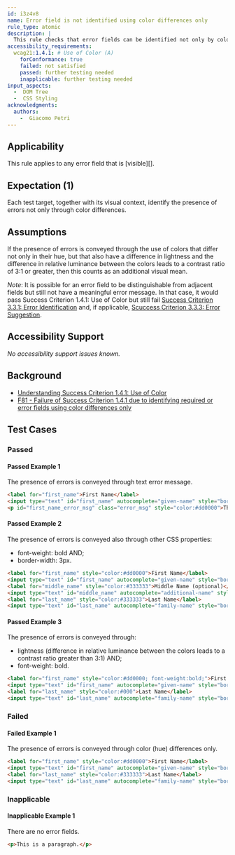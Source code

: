 ```yaml
---
id: i3z4v8
name: Error field is not identified using color differences only
rule_type: atomic
description: |
  This rule checks that error fields can be identified not only by color differences but through another visual means.
accessibility_requirements:
  wcag21:1.4.1: # Use of Color (A)
    forConformance: true
    failed: not satisfied
    passed: further testing needed
    inapplicable: further testing needed
input_aspects:
  -  DOM Tree
  -  CSS Styling
acknowledgments:
  authors:
    -  Giacomo Petri
---
```


## Applicability

This rule applies to any error field that is [visible][].

## Expectation (1)

Each test target, together with its visual context, identify the presence of errors not only through color differences.

## Assumptions

If the presence of errors is conveyed through the use of colors that differ not only in their hue, but that also have a difference in lightness and the difference in relative luminance between the colors leads to a contrast ratio of 3:1 or greater, then this counts as an additional visual mean.

*Note*: It is possible for an error field to be distinguishable from adjacent fields but still not have a meaningful error message. In that case, it would pass Success Criterion 1.4.1: Use of Color but still fail [Success Criterion 3.3.1: Error Identification](https://www.w3.org/WAI/WCAG21/Understanding/error-identification.html) and, if applicable, [Scuccess Criterion 3.3.3: Error Suggestion](https://www.w3.org/WAI/WCAG21/Understanding/error-suggestion.html).

## Accessibility Support

_No accessibility support issues known._

## Background

- [Understanding Success Criterion 1.4.1: Use of Color](https://www.w3.org/WAI/WCAG21/Understanding/use-of-color.html)
- [F81 - Failure of Success Criterion 1.4.1 due to identifying required or error fields using color differences only](https://www.w3.org/WAI/WCAG21/Techniques/failures/F81.html)

## Test Cases

### Passed

#### Passed Example 1

The presence of errors is conveyed through text error message.

```html
<label for="first_name">First Name</label>
<input type="text" id="first_name" autocomplete="given-name" style="border:1px solid #dd0000" aria-invalid="true" aria-describedby="first_name_error_msg">
<p id="first_name_error_msg" class="error_msg" style="color:#dd0000">This field is empty. Enter your first name.</p>
```

#### Passed Example 2

The presence of errors is conveyed also through other CSS properties:
- font-weight: bold AND;
- border-width: 3px.

```html
<label for="first_name" style="color:#dd0000">First Name</label>
<input type="text" id="first_name" autocomplete="given-name" style="border:3px solid #dd0000" aria-invalid="true">
<label for="middle_name" style="color:#333333">Middle Name (optional)</label>
<input type="text" id="middle_name" autocomplete="additional-name" style="border:1px solid #b0b0b0" value="Michael">
<label for="last_name" style="color:#333333">Last Name</label>
<input type="text" id="last_name" autocomplete="family-name" style="border:1px solid #b0b0b0" value="Doe">
```

#### Passed Example 3

The presence of errors is conveyed through:
- lightness (difference in relative luminance between the colors leads to a contrast ratio greater than 3:1) AND;
- font-weight: bold.

```html
<label for="first_name" style="color:#dd0000; font-weight:bold;">First Name</label>
<input type="text" id="first_name" autocomplete="given-name" style="border:1px solid #dd0000" aria-invalid="true">
<label for="last_name" style="color:#000">Last Name</label>
<input type="text" id="last_name" autocomplete="family-name" style="border:1px solid #000" value="Doe">
```

### Failed

#### Failed Example 1

The presence of errors is conveyed through color (hue) differences only.

```html
<label for="first_name" style="color:#dd0000">First Name</label>
<input type="text" id="first_name" autocomplete="given-name" style="border:1px solid #dd0000" aria-invalid="true">
<label for="last_name" style="color:#333333">Last Name</label>
<input type="text" id="last_name" autocomplete="family-name" style="border:1px solid #b0b0b0" value="Doe">
```

### Inapplicable

#### Inapplicable Example 1

There are no error fields.

```html
<p>This is a paragraph.</p>
```
